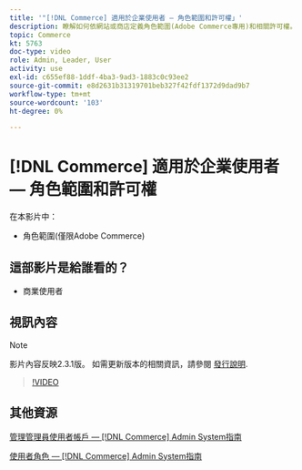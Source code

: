 ```yaml
---
title: '"[!DNL Commerce] 適用於企業使用者 — 角色範圍和許可權」'
description: 瞭解如何依網站或商店定義角色範圍(Adobe Commerce專用)和相關許可權。
topic: Commerce
kt: 5763
doc-type: video
role: Admin, Leader, User
activity: use
exl-id: c655ef88-1ddf-4ba3-9ad3-1883c0c93ee2
source-git-commit: e8d2631b31319701beb327f42fdf1372d9dad9b7
workflow-type: tm+mt
source-wordcount: '103'
ht-degree: 0%

---
```


# [!DNL Commerce] 適用於企業使用者 — 角色範圍和許可權

在本影片中：

- 角色範圍(僅限Adobe Commerce)

## 這部影片是給誰看的？

- 商業使用者

## 視訊內容

>[!NOTE]
>
>影片內容反映2.3.1版。 如需更新版本的相關資訊，請參閱 [發行說明](https://experienceleague.adobe.com/docs/commerce-operations/release/notes/overview.html).

>[!VIDEO](https://video.tv.adobe.com/v/35948?quality=12&learn=on)

## 其他資源

[管理管理員使用者帳戶 —  [!DNL Commerce] Admin System指南](https://experienceleague.adobe.com/docs/commerce-admin/systems/user-accounts/permissions-users-all.html)

[使用者角色 —  [!DNL Commerce] Admin System指南](https://experienceleague.adobe.com/docs/commerce-admin/systems/user-accounts/permissions-user-roles.html)

